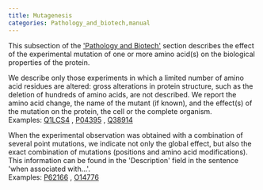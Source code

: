 ```yaml
---
title: Mutagenesis
categories: Pathology_and_biotech,manual
---
```


This subsection of the ['Pathology and Biotech'](https://www.uniprot.org/help/pathology%5Fand%5Fbiotech%5Fsection) section describes the effect of the experimental mutation of one or more amino acid(s) on the biological properties of the protein.

We describe only those experiments in which a limited number of amino acid residues are altered: gross alterations in protein structure, such as the deletion of hundreds of amino acids, are not described. We report the amino acid change, the name of the mutant (if known), and the effect(s) of the mutation on the protein, the cell or the complete organism.  
Examples: [Q1LCS4](https://www.uniprot.org/uniprotkb/Q1LCS4#pathology_and_biotech) , [P04395](https://www.uniprot.org/uniprotkb/P04395#pathology_and_biotech) , [Q38914](https://www.uniprot.org/uniprotkb/Q38914#pathology_and_biotech)

When the experimental observation was obtained with a combination of several point mutations, we indicate not only the global effect, but also the exact combination of mutations (positions and amino acid modifications). This information can be found in the 'Description' field in the sentence 'when associated with...'.  
Examples: [P62166](https://www.uniprot.org/uniprotkb/P62166#pathology_and_biotech) , [O14776](https://www.uniprot.org/uniprotkb/O14776#pathology_and_biotech)
